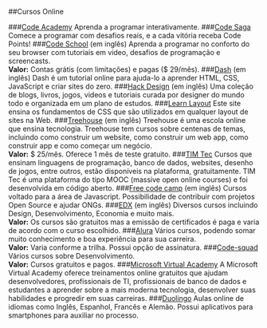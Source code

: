 ##Cursos Online

###[Code Academy](http://www.codecademy.com)
Aprenda a programar interativamente.
###[Code Saga](http://codesaga.com.br)
Comece a programar com desafios reais, e a cada vitória receba Code Points!
###[Code School](http://www.codeschool.com) (em inglês)
Aprenda a programar no conforto do seu browser com tutoriais em video, desafios de programação e screencasts.<br>
**Valor:** Contas grátis (com limitações) e pagas ($ 29/mês).
###[Dash](https://dash.generalassemb.ly) (em inglês)
Dash é um tutorial online para ajuda-lo a aprender HTML, CSS, JavaScript e criar sites do zero.
###[Hack Design](http://hackdesign.org) (em inglês)
Uma coleção de blogs, livros, jogos, videos e tutoriais curada por designer do mundo todo e organizada em um plano de estudos.
###[Learn Layout](http://pt-br.learnlayout.com/)
Este site ensina os fundamentos de CSS que são utilizados em qualquer layout de sites na Web.
###[Treehouse](http://teamtreehouse.com) (em inglês)
Treehouse é uma escola online que ensina tecnologia. Treehouse tem cursos sobre centenas de temas, incluindo como construir um website, como construir um web app, como construir app e como começar um negócio.<br>
**Valor:** $ 25/mês. Oferece 1 mês de teste gratuito.
###[TIM Tec](http://timtec.com.br)
Cursos que ensinam linguagens de programação, banco de dados, websites, desenho de jogos, entre outros, estão disponíveis na plataforma, gratuitamente. TIM Tec é uma plataforma do tipo MOOC (massive open online courses) e foi desenvolvida em código aberto.
###[Free code camp](http://www.freecodecamp.com) (em inglês)
Cursos voltado para a área de Javascript. Possibilidade de contribuir com projetos Open Source e ajudar ONGs.
###[EDX](https://www.edx.org) (em inglês)
Diversos cursos incluindo Design, Desenvolvimento, Economia e muito mais.<br>
**Valor:** Os cursos são gratuitos mas a emissão de certificados é paga e varia de acordo com o curso escolhido.
###[Alura](https://www.alura.com.br)
Vários cursos, podendo somar muito conhecimento e boa experiência para sua carreira.<br>
**Valor:** Varia conforme a trilha. Possui opção de assinatura.
###[Code-squad](http://code-squad.com)
Vários cursos sobre Desenvolvimento.<br>
**Valor:** Cursos gratuitos e pagos.
###[Microsoft Virtual Academy](http://www.microsoftvirtualacademy.com)
A Microsoft Virtual Academy oferece treinamentos online gratuitos que ajudam desenvolvedores, profissionais de TI, profissionais de banco de dados e estudantes a aprender sobre a mais moderna tecnologia, desenvolver suas habilidades e progredir em suas carreiras.
###[Duolingo](https://www.duolingo.com)
Aulas online de idiomas como Inglês, Espanhol, Francês e Alemão. Possui aplicativos para smartphones para auxiliar no processo.<br>
